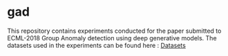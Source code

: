 # gad
This repository contains experiments conducted for the paper submitted to ECML-2018 Group Anomaly detection using deep generative models.
The datasets used in the experiments can be found here : 
[Datasets](https://drive.google.com/open?id=1KE-mqKd1pVYt9WjV-ojaYPsNVVhX-Ybe)
